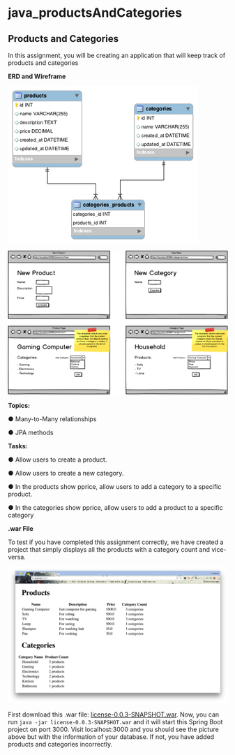 # java_productsAndCategories

## Products and Categories
In this assignment, you will be creating an application that will keep track of products and categories

**ERD and Wireframe**

![manytomany](erd.png)

![manytomany-wf](wireframe.png)

**Topics:**

● Many-to-Many relationships

● JPA methods

**Tasks:**

● Allow users to create a product.

● Allow users to create a new category.

● In the products show pprice, allow users to add a category to a specific product.

● In the categories show pprice, allow users to add a product to a specific category

**.war File**

To test if you have completed this assignment correctly, we have created a project that simply displays all the products with a category count and vice-versa.

![warproject](assignment.png)

First download this .war file: [license-0.0.3-SNAPSHOT.war](https://github.com/itzedu/warFiles/raw/master/license-0.0.3-SNAPSHOT.war). Now, you can run ```java -jar license-0.0.3-SNAPSHOT.war``` and it will start this Spring Boot project on port 3000. Visit localhost:3000 and you should see the picture above but with the information of your database. If not, you have added products and categories incorrectly.